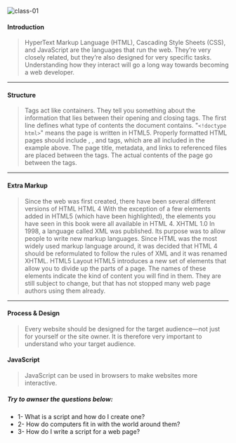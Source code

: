 ![class-01](https://waytohunt.org/wp-content/uploads/2018/12/323-1.jpg)

#### Introduction
>HyperText Markup Language (HTML), Cascading Style Sheets (CSS), and JavaScript are the languages that run the web. They’re very closely related, but they’re also designed for very specific tasks. Understanding how they interact will go a long way towards becoming a web developer.
---
#### Structure
>Tags act like containers. They tell you something about the information that lies between their opening and closing tags.
The first line defines what type of contents the document contains. "`<!doctype html>`" means the page is written in HTML5. Properly formatted HTML pages should include , , and tags, which are all included in the example above. The page title, metadata, and links to referenced files are placed between the tags. The actual contents of the page go between the tags.

---
#### Extra Markup
>Since the web was first created, there have been several different versions of HTML
HTML 4 With the exception of a few elements added in HTML5 (which have been highlighted), the elements you have seen in this book were all available in HTML 4.
XHTML 1.0 In 1998, a language called XML was published. Its purpose was to allow people to write new markup languages. Since HTML was the most widely used markup language around, it was decided that HTML 4 should be reformulated to follow the rules of XML and it was renamed XHTML.
HTML5 Layout
HTML5 introduces a new set of elements that allow you to divide up the parts of a page. The names of these elements indicate the kind of content you will find in them. They are still subject to change, but that has not stopped many web page authors using them already.
---
#### Process & Design
>Every website should be designed for the target audience—not just for yourself or the site owner. It is therefore very important to understand who your target audience.

#### JavaScript
>JavaScript can be used in browsers to make websites more interactive.

##### Try to awnser the questions below:
* 1- What is a script and how do I create one?
* 2- How do computers fit in with the world around them?
* 3-  How do I write a script for a web page?